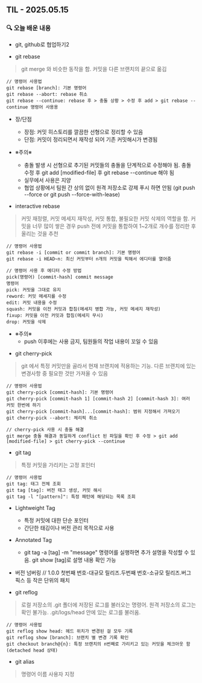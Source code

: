 ## TIL - 2025.05.15

### 🔍 오늘 배운 내용

- git, github로 협업하기2

- git rebase 
> git merge 와 비슷한 동작을 함. 커밋을 다른 브랜치의 끝으로 옮김 

    // 명령어 사용법
    git rebase [branch]: 기본 명령어
    git rebase --abort: rebase 취소
    git rebase --continue: rebase 후 > 충돌 상황 > 수정 후 add > git rebase --continue 명령어 사용용

+ 장/단점
    - 장점: 커밋 히스토리를 깔끔한 선형으로 정리할 수 있음
    - 단점: 커밋이 정리되면서 재작성 되어 기존 커밋해시가 변경됨

+ ※주의※
    - 충돌 발생 시 선형으로 추기된 커밋들의 충돌을 단계적으로 수정해야 됨. 충돌 수정 후 git add [modified-file] 후 git rebase --continue 해야 됨
    - 실무에서 사용은 지양
    - 협업 상황에서 팀원 간 상의 없이 원격 저장소로 강제 푸시 하면 안됨 (git push --force or git push --force-with-lease)

- interactive rebase
> 커밋 재정렬, 커밋 메세지 재작성, 커밋 통합, 불필요한 커밋 삭제의 역할을 함. 커밋을 너무 많이 쌓은 경우 push 전에 커밋을 통합하여 1~2개로 개수를 정리한 후 올리는 것을 추천

    // 명령어 사용법
    git rebase -i [commit or commit branch]: 기본 명령어
    git rebase -i HEAD~n: 최신 커밋부터 n개의 커밋을 픽해서 에디터를 열어줌

    // 명령어 사용 후 에디터 수정 방법
    pick(명령어) [commit-hash] commit message
    명령어
    pick: 커밋을 그대로 유지
    reword: 커밋 메세지를 수정
    edit: 커밋 내용을 수정
    squash: 커밋을 이전 커밋과 합침(메세지 병합 가능, 커밋 메세지 재작성)
    fixup: 커밋을 이전 커밋과 합침(메세지 무시)
    drop: 커밋을 삭제
    
+ ※주의※
    - push 이후에는 사용 금지, 팀원들의 작업 내용이 꼬일 수 있음

- git cherry-pick
> git 에서 특정 커밋만을 골라서 현재 브랜치에 적용하는 기능. 다른 브랜치에 있는 변경사항 중 필요한 것만 가져올 수 있음

    // 명령어 사용법
    git cherry-pick [commit-hash]: 기본 명령어
    git cherry-pick [commit-hash 1] [commit-hash 2] [commit-hash 3]: 여러 커밋 한번에 하기
    git cherry-pick [commit-hash]...[commit-hash]: 범위 지정해서 가져오기
    git cherry-pick --abort: 체리픽 취소

    // cherry-pick 사용 시 충돌 해결
    git merge 충돌 해결과 동일하게 conflict 된 파일을 확인 후 수정 > git add [modified-file] > git cherry-pick --continue

- git tag
> 특정 커밋을 가리키는 고정 포인터

    // 명령어 사용법
    git tag: 태그 전체 조회
    git tag [tag]: 버전 태그 생성, 커밋 해시
    git tag -l "[pattern]": 특정 패턴에 해당되는 목록 조회

+ Lightweight Tag
    - 특정 커밋에 대한 단순 포인터
    - 간단한 태깅이나 버전 관리 목적으로 사용

+ Annotated Tag
    - git tag -a [tag] -m "message" 명령어를 실행하면 추가 설명을 작성할 수 있음. git show [tag]로 설명 내용 확인 가능 

+ 버전 넘버링
    // 1.0.0
    첫번째 번호-대규모 릴리즈.두번째 번호-소규모 릴리즈.버그 픽스 등 작은 단위의 패치


- git reflog
> 로컬 저장소의 .git 폴더에 저장된 로그를 불러오는 명령어. 원격 저장소의 로그는 확인 불가능. .git/logs/head 안에 있는 로그를 불러옴. 

    // 명령어 사용법
    git reflog show head: 헤드 위치가 변경된 걸 모두 기록
    git reflog show [branch]: 브랜치 별 변경 기록 확인
    git checkout branch@{n}: 특정 브랜치의 n번째로 가리키고 있는 커밋을 체크아웃 함(detached head 상태)
    

- git alias
> 명령어 이름 사용자 지정    

